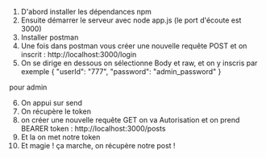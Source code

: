 
1. D'abord installer les dépendances npm
2. Ensuite démarrer le serveur avec node app.js (le port d'écoute est 3000)
3. Installer postman
4. Une fois dans postman vous créer une nouvelle requête POST et on inscrit : http://localhost:3000/login
5. On se dirige en dessous on sélectionne Body et raw, et on y inscris par exemple
{
  "userId": "777",
  "password": "admin_password"
}

pour admin

6. On appui sur send
7. On récupère le token
8. on créer une nouvelle requête GET on va Autorisation et on prend BEARER token : http://localhost:3000/posts
9. Et la on met notre token
10. Et magie ! ça marche, on récupère notre post !

